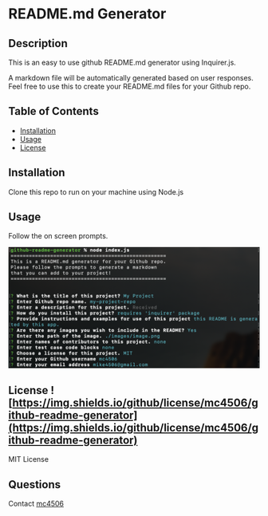 # README.md Generator

## Description

This is an easy to use github README.md generator using Inquirer.js.

A markdown file will be automatically generated based on user responses. Feel free to use this to create your README.md files for your Github repo.


## Table of Contents

* [Installation](#installation)
* [Usage](#usage)
* [License](#license)

## Installation

Clone this repo to run on your machine using Node.js

## Usage

Follow the on screen prompts.

![README.md Generator](./images/image.png)

## License ![https://img.shields.io/github/license/mc4506/github-readme-generator](https://img.shields.io/github/license/mc4506/github-readme-generator)

MIT License 

## Questions

Contact [mc4506](mailto:mike4506@gmail.com)
